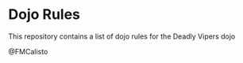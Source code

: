 Dojo Rules
==========

This repository contains a list of dojo rules for the Deadly Vipers dojo

@FMCalisto
